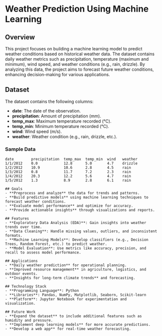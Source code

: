 # Weather Prediction Using Machine Learning

## Overview
This project focuses on building a machine learning model to predict weather conditions based on historical weather data. The dataset contains daily weather metrics such as precipitation, temperature (maximum and minimum), wind speed, and weather conditions (e.g., rain, drizzle). By analyzing this data, the project aims to forecast future weather conditions, enhancing decision-making for various applications.

## Dataset
The dataset contains the following columns:
- **date**: The date of the observation.
- **precipitation**: Amount of precipitation (mm).
- **temp_max**: Maximum temperature recorded (°C).
- **temp_min**: Minimum temperature recorded (°C).
- **wind**: Wind speed (m/s).
- **weather**: Weather condition (e.g., rain, drizzle, etc.).

### Sample Data
```plaintext
date        precipitation  temp_max  temp_min  wind   weather
1/1/2012    0.0            12.8      5.0       4.7    drizzle
1/2/2012    10.9           10.6      2.8       4.5    rain
1/3/2012    0.8            11.7      7.2       2.3    rain
1/4/2012    20.3           12.2      5.6       4.7    rain
1/5/2012    1.3            8.9       2.8       6.1    rain

## Goals
- **Preprocess and analyze** the data for trends and patterns.
- **Build predictive models** using machine learning techniques to forecast weather conditions.
- **Evaluate model performance** and optimize for accuracy.
- **Provide actionable insights** through visualizations and reports.

## Features
- **Exploratory Data Analysis (EDA)**: Gain insights into weather trends over time.
- **Data Cleaning**: Handle missing values, outliers, and inconsistent formats.
- **Machine Learning Models**: Develop classifiers (e.g., Decision Trees, Random Forest, etc.) to predict weather.
- **Model Evaluation**: Use metrics like accuracy, precision, and recall to assess model performance.

## Applications
- **Daily weather prediction** for operational planning.
- **Improved resource management** in agriculture, logistics, and outdoor events.
- **Insights for long-term climate trends** and forecasting.

## Technology Stack
- **Programming Language**: Python
- **Libraries**: Pandas, NumPy, Matplotlib, Seaborn, Scikit-learn
- **Platform**: Jupyter Notebook for experimentation and visualization.

## Future Work
- **Expand the dataset** to include additional features such as humidity and pressure.
- **Implement deep learning models** for more accurate predictions.
- **Develop a web app** for real-time weather forecasting.
